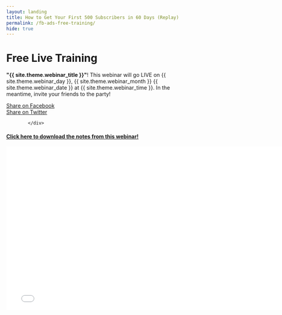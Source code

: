```yaml
---
layout: landing
title: How to Get Your First 500 Subscribers in 60 Days (Replay)
permalink: /fb-ads-free-training/
hide: true
---
```


<div class="container-fluid">
            <div id="invite-header" class="row">
                    <h1>Free Live Training</h1>
                    <p><strong>"{{ site.theme.webinar_title }}"</strong>! This webinar will go LIVE on {{ site.theme.webinar_day }}, {{ site.theme.webinar_month }} {{ site.theme.webinar_date }} at {{ site.theme.webinar_time }}. In the meantime, invite your friends to the party!</p>
            </div>
            <!--social-->
            <div id="social-bar" class="row social-bar">
                <a href="#" rel="nofollow" id="facebook-btn" class="facebook" onClick="MyWindow=window.open('https://www.facebook.com/sharer/sharer.php?u=http://www.persuasiveblog.com/webinar','MyWindow','toolbar=no,location=no,directories=no,status=no, menubar=no,scrollbars=no,resizable=no,width=600,height=300'); return false;">
                    <div class="fb-btn-pre"></div><div class="fb-btn">Share on Facebook</div>
                </a>
                <a href="#" rel="nofollow" id="twitter-btn" class="twitter" onClick="MyWindow=window.open('http://twitter.com/intent/tweet?status=Webinar: {{ site.theme.webinar_title }} @maryefern+http://www.persuasiveblog.com/webinar/','MyWindow','toolbar=no,location=no,directories=no,status=no, menubar=no,scrollbars=no,resizable=no,width=600,height=300'); return false;">
                    <div class="tw-btn-pre"></div><div class="tw-btn">Share on Twitter</div>
                </a>  
            
            </div>

<div class="padding-regular">

<h4><a href="https://www.evernote.com/shard/s217/sh/318e3f4c-9966-42f8-92de-c88826397ff9/6a8b710d5c63d177" target="0">Click here to download the notes from this webinar!</a></h4>

<center><iframe width="768" height="436" src="//www.youtube.com/embed/HSu0PGDMrjE" frameborder="0" allowfullscreen></iframe></center>

<div class="fb-comments" data-href="http://www.persuasiveblog.com/webinar" data-width="768px" data-numposts="10"></div>

</div>